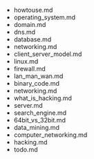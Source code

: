 - howtouse.md
- operating_system.md
- domain.md
- dns.md
- database.md
- networking.md
- client_server_model.md
- linux.md
- firewall.md
- lan_man_wan.md
- binary_code.md
- networking.md
- what_is_hacking.md
- server.md
- search_engine.md
- 64bit_vs_32bit.md
- data_mining.md
- computer_networking.md
- hacking.md
- todo.md

